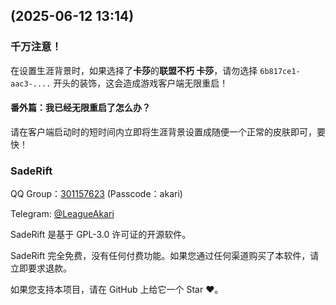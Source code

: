 ## (2025-06-12 13:14)

### 千万注意！

在设置生涯背景时，如果选择了**卡莎**的**联盟不朽 卡莎**，请勿选择 `6b817ce1-aac3-....` 开头的装饰，这会造成游戏客户端无限重启！

#### 番外篇：我已经无限重启了怎么办？

请在客户端启动时的短时间内立即将生涯背景设置成随便一个正常的皮肤即可，要快！

### SadeRift

QQ Group：[301157623](https://qm.qq.com/q/F1Xv85etlm) (Passcode：akari)

Telegram: [@LeagueAkari](https://t.me/leagueakari)

SadeRift 是基于 GPL-3.0 许可证的开源软件。

SadeRift 完全免费，没有任何付费功能。如果您通过任何渠道购买了本软件，请立即要求退款。

如果您支持本项目，请在 GitHub 上给它一个 Star ❤️。

